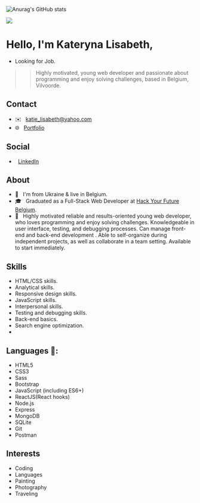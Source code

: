 ![Anurag's GitHub stats](https://github-readme-stats.vercel.app/api?username=klisabeth&show_icons=true&theme=algolia)

![](https://media.giphy.com/media/SpopD7IQN2gK3qN4jS/giphy.gif)

# Hello, I'm Kateryna Lisabeth,
 - Looking for Job.
 >> Highly motivated, young web developer and passionate about programming and enjoy solving challenges, based in Belgium, Vilvoorde.

## Contact 
-  ✉️ &nbsp; katie_lisabeth@yahoo.com
-  🌐 &nbsp; [Portfolio](https://mijn-portfolio-website.herokuapp.com/)
## Social
-  &nbsp; [LinkedIn](https://www.linkedin.com/in/kateryna-lisabeth-48a8a093/)
##  About

-  🏡 &nbsp; I'm from Ukraine & live in Belgium.
-  🎓 &nbsp; Graduated as a Full-Stack Web Developer at [Hack Your Future Belgium](https://github.com/HackYourFutureBelgium).  
-  💁 &nbsp; Highly motivated reliable and results-oriented young web developer, who loves programming and enjoy solving challenges. Knowledgeable in user interface, testing, and debugging processes. Can manage front-end and back-end development . Able to self-organize during independent projects, as well as collaborate in a team setting. Available to start immediately. 

## Skills

- HTML/CSS skills.
- Analytical skills.
- Responsive design skills.
- JavaScript skills.
- Interpersonal skills.
- Testing and debugging skills.
- Back-end basics.
- Search engine optimization.
- 
## Languages  🔣:

-  HTML5
-  CSS3
-  Sass
-  Bootstrap
-  JavaScript (including ES6+)
-  ReactJS(React hooks)
-  Node.js
-  Express
-  MongoDB
-  SQLite
-  Git
-  Postman

## Interests
- Coding
- Languages
- Painting
- Photography
- Traveling
